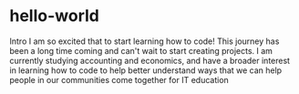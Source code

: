 # hello-world
Intro 
I am so excited that to start learning how to code! This journey has been a long time coming and can't wait to start creating projects. I am currently studying accounting and economics, and have a broader interest in learning how to code to help better understand ways that we can help people in our communities come together for IT education
